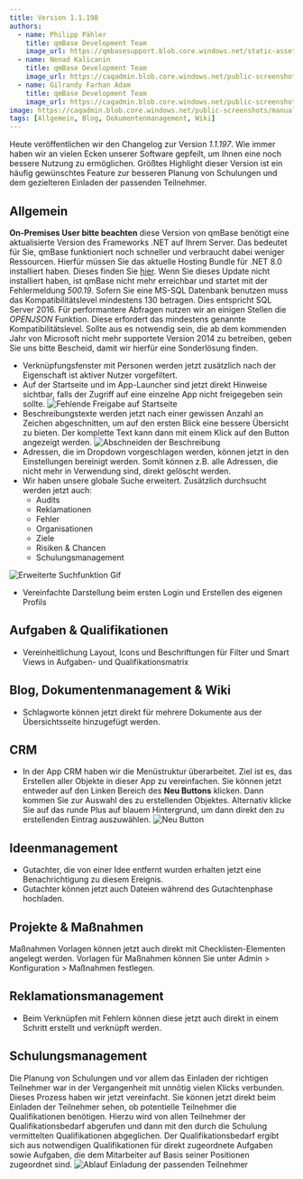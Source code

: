 ```yaml
---
title: Version 1.1.198
authors:
  - name: Philipp Pähler
    title: qmBase Development Team
    image_url: https://qmbasesupport.blob.core.windows.net/static-assets/img/persons/paehler_round.png
  - name: Nenad Kalicanin
    title: qmBase Development Team
    image_url: https://caqadmin.blob.core.windows.net/public-screenshots/manual-screenshots/nenad-profilePicture.jpg
  - name: Gilrandy Farhan Adam
    title: qmBase Development Team
    image_url: https://caqadmin.blob.core.windows.net/public-screenshots/manual-screenshots/gilrand-profile-picture.jpg
image: https://caqadmin.blob.core.windows.net/public-screenshots/manual-screenshots/Screenshot%202023-11-15_crm_rating.png
tags: [Allgemein, Blog, Dokumentenmanagement, Wiki]
---
```


Heute veröffentlichen wir den Changelog zur Version _1.1.197_. Wie immer haben wir an vielen Ecken unserer Software gepfeilt, um Ihnen eine noch bessere Nutzung zu ermöglichen.
Größtes Highlight dieser Version ist ein häufig gewünschtes Feature zur besseren Planung von Schulungen und dem gezielteren Einladen der passenden Teilnehmer.

<!--truncate-->

## Allgemein

**On-Premises User bitte beachten** diese Version von qmBase benötigt eine aktualisierte Version des Frameworks .NET auf Ihrem Server.
Das bedeutet für Sie, qmBase funktioniert noch schneller und verbraucht dabei weniger Ressourcen.
Hierfür müssen Sie das aktuelle Hosting Bundle für .NET 8.0 installiert haben. Dieses finden Sie [hier](https://dotnet.microsoft.com/en-us/download/dotnet/8.0).
Wenn Sie dieses Update nicht installiert haben, ist qmBase nicht mehr erreichbar und startet mit der Fehlermeldung _500.19_.
Sofern Sie eine MS-SQL Datenbank benutzen muss das Kompatibilitätslevel mindestens 130 betragen. Dies entspricht SQL Server 2016.
Für performantere Abfragen nutzen wir an einigen Stellen die _OPENJSON_ Funktion. Diese erfordert das mindestens genannte Kompatibilitätslevel.
Sollte aus es notwendig sein, die ab dem kommenden Jahr von Microsoft nicht mehr supportete Version 2014 zu betreiben, geben Sie uns bitte Bescheid, damit wir hierfür eine Sonderlösung finden.

- Verknüpfungsfenster mit Personen werden jetzt zusätzlich nach der Eigenschaft ist aktiver Nutzer vorgefiltert.
- Auf der Startseite und im App-Launcher sind jetzt direkt Hinweise sichtbar, falls der Zugriff auf eine einzelne App nicht freigegeben sein sollte.
  ![Fehlende Freigabe auf Startseite](https://caqadmin.blob.core.windows.net/public-screenshots/manual-screenshots/Screenshot%202023-11-21_startpageAccess.png)
- Beschreibungstexte werden jetzt nach einer gewissen Anzahl an Zeichen abgeschnitten, um auf den ersten Blick eine bessere Übersicht zu bieten. Der komplette Text kann dann mit einem Klick auf den Button angezeigt werden.
  ![Abschneiden der Beschreibung](https://caqadmin.blob.core.windows.net/public-screenshots/manual-screenshots/2023-11-21_description-truncate.png)
- Adressen, die im Dropdown vorgeschlagen werden, können jetzt in den Einstellungen bereinigt werden. Somit können z.B. alle Adressen, die nicht mehr in Verwendung sind, direkt gelöscht werden.
- Wir haben unsere globale Suche erweitert. Zusätzlich durchsucht werden jetzt auch:
  - Audits
  - Reklamationen
  - Fehler
  - Organisationen
  - Ziele
  - Risiken & Chancen
  - Schulungsmanagement

![Erweiterte Suchfunktion Gif](https://caqadmin.blob.core.windows.net/public-screenshots/manual-screenshots/Search_extension.gif)

- Vereinfachte Darstellung beim ersten Login und Erstellen des eigenen Profils

## Aufgaben & Qualifikationen

- Vereinheitlichung Layout, Icons und Beschriftungen für Filter und Smart Views in Aufgaben- und Qualifikationsmatrix

## Blog, Dokumentenmanagement & Wiki

- Schlagworte können jetzt direkt für mehrere Dokumente aus der Übersichtsseite hinzugefügt werden.

## CRM

- In der App CRM haben wir die Menüstruktur überarbeitet. Ziel ist es, das Erstellen aller Objekte in dieser App zu vereinfachen.
  Sie können jetzt entweder auf den Linken Bereich des **Neu Buttons** klicken. Dann kommen Sie zur Auswahl des zu erstellenden Objektes.
  Alternativ klicke Sie auf das runde Plus auf blauem Hintergrund, um dann direkt den zu erstellenden Eintrag auszuwählen.
  ![Neu Button](https://caqadmin.blob.core.windows.net/public-screenshots/manual-screenshots/Screenshot%202023-12-11_newButton.png)

## Ideenmanagement

- Gutachter, die von einer Idee entfernt wurden erhalten jetzt eine Benachrichtigung zu diesem Ereignis.
- Gutachter können jetzt auch Dateien während des Gutachtenphase hochladen.

## Projekte & Maßnahmen

Maßnahmen Vorlagen können jetzt auch direkt mit Checklisten-Elementen angelegt werden. Vorlagen für Maßnahmen können Sie unter Admin > Konfiguration > Maßnahmen festlegen.

## Reklamationsmanagement

- Beim Verknüpfen mit Fehlern können diese jetzt auch direkt in einem Schritt erstellt und verknüpft werden.

## Schulungsmanagement

Die Planung von Schulungen und vor allem das Einladen der richtigen Teilnehmer war in der Vergangenheit mit unnötig vielen Klicks verbunden.
Dieses Prozess haben wir jetzt vereinfacht. Sie können jetzt direkt beim Einladen der Teilnehmer sehen, ob potentielle Teilnehmer die Qualifikationen benötigen.
Hierzu wird von allen Teilnehmer der Qualifikationsbedarf abgerufen und dann mit den durch die Schulung vermittelten Qualifikationen abgeglichen.
Der Qualifikationsbedarf ergibt sich aus notwendigen Qualifikationen für direkt zugeordnete Aufgaben sowie Aufgaben, die dem Mitarbeiter auf Basis seiner Positionen zugeordnet sind.
![Ablauf Einladung der passenden Teilnehmer](https://caqadmin.blob.core.windows.net/public-screenshots/manual-screenshots/20231218_trainingRequiredQualifications.gif)
